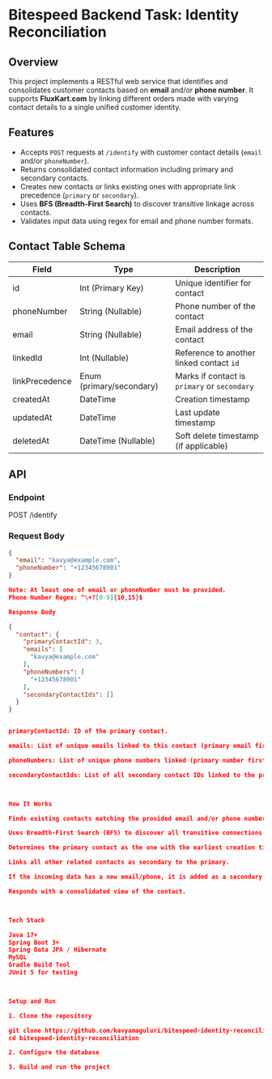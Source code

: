 # Bitespeed Backend Task: Identity Reconciliation

##  Overview

This project implements a RESTful web service that identifies and consolidates customer contacts based on **email** and/or **phone number**. It supports **FluxKart.com** by linking different orders made with varying contact details to a single unified customer identity.


##  Features

- Accepts `POST` requests at `/identify` with customer contact details (`email` and/or `phoneNumber`).
- Returns consolidated contact information including primary and secondary contacts.
- Creates new contacts or links existing ones with appropriate link precedence (`primary` or `secondary`).
- Uses **BFS (Breadth-First Search)** to discover transitive linkage across contacts.
- Validates input data using regex for email and phone number formats.


##  Contact Table Schema

| Field          | Type                   | Description                                         |
|----------------|------------------------|-----------------------------------------------------|
| id             | Int (Primary Key)      | Unique identifier for contact                       |
| phoneNumber    | String (Nullable)      | Phone number of the contact                         |
| email          | String (Nullable)      | Email address of the contact                        |
| linkedId       | Int (Nullable)         | Reference to another linked contact `id`            |
| linkPrecedence | Enum (primary/secondary) | Marks if contact is `primary` or `secondary`      |
| createdAt      | DateTime               | Creation timestamp                                  |
| updatedAt      | DateTime               | Last update timestamp                               |
| deletedAt      | DateTime (Nullable)    | Soft delete timestamp (if applicable)               |



##  API

### Endpoint

POST /identify
### Request Body 

```json
{
  "email": "kavya@example.com",
  "phoneNumber": "+12345678901"
}

Note: At least one of email or phoneNumber must be provided.
Phone Number Regex: ^\+?[0-9]{10,15}$

Response Body

{
  "contact": {
    "primaryContactId": 3,
    "emails": [
      "kavya@example.com"
    ],
    "phoneNumbers": [
      "+12345678901"
    ],
    "secondaryContactIds": []
  }
}


primaryContactId: ID of the primary contact.

emails: List of unique emails linked to this contact (primary email first).

phoneNumbers: List of unique phone numbers linked (primary number first).

secondaryContactIds: List of all secondary contact IDs linked to the primary.



How It Works 

Finds existing contacts matching the provided email and/or phone number.

Uses Breadth-First Search (BFS) to discover all transitive connections.

Determines the primary contact as the one with the earliest creation timestamp.

Links all other related contacts as secondary to the primary.

If the incoming data has a new email/phone, it is added as a secondary contact.

Responds with a consolidated view of the contact.



Tech Stack

Java 17+
Spring Boot 3+
Spring Data JPA / Hibernate
MySQL 
Gradle Build Tool
JUnit 5 for testing



Setup and Run

1. Clone the repository

git clone https://github.com/kavyamaguluri/bitespeed-identity-reconciliation.git
cd bitespeed-identity-reconciliation

2. Configure the database

3. Build and run the project
